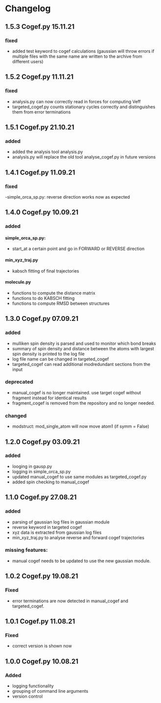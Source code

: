# Changelog

## 1.5.3 Cogef.py 15.11.21
### fixed
- added test keyword to cogef calculations (gaussian will throw errors if 
multiple files with the same name are written to the archive from different users)

## 1.5.2 Cogef.py 11.11.21
### fixed
- analysis.py can now correctly read in forces for computing Veff
- targeted_cogef.py counts stationary cycles correctly and distinguishes them from error terminations

## 1.5.1 Cogef.py 21.10.21
### added
- added the analysis tool analysis.py
- analysis.py will replace the old tool analyse_cogef.py in future versions

## 1.4.1 Cogef.py 11.09.21
### fixed
-simple_orca_sp.py: reverse direction works now as expected

## 1.4.0 Cogef.py 10.09.21
### added
#### simple_orca_sp.py: 
  - start_at a certain point and go in FORWARD or REVERSE direction
#### min_xyz_traj.py
  - kabsch fitting of final trajectories
#### molecule.py
  - functions to compute the distance matrix
  - functions to do KABSCH fitting
  - functions to compute RMSD between structures

## 1.3.0 Cogef.py 07.09.21
### added
- mulliken spin density is parsed and used to monitor which bond breaks
- summary of spin density and distance between the atoms with largest spin density
  is printed to the log file
- log file name can be changed in targeted_cogef
- targeted_cogef can read additional modredundant sections from the input

### deprecated
- manual_cogef is no longer maintained. use target cogef without fragment instead for
  identical results
- fragment_cogef is removed from the repository and no longer needed.

### changed
- modstruct: mod_single_atom will now move atom1 (if symm = False)

## 1.2.0 Cogef.py 03.09.21
### added
- looging in gausp.py
- logging in simple_orca_sp.py
- updated manual_cogef to use same modules as targeted_cogef.py
- added spin checking to manual_cogef

## 1.1.0 Cogef.py 27.08.21
### added
- parsing of gaussian log files in gaussian module
- reverse keyword in targeted cogef
- xyz data is extracted from gaussian log files
- min_xyz_traj.py to analyse reverse and forward cogef trajectories
### missing features:
- manual cogef needs to be updated to use the new gaussian module.

## 1.0.2 Cogef.py 19.08.21

### Fixed
- error terminations are now detected in manual_cogef and targeted_cogef. 

## 1.0.1 Cogef.py 11.08.21

### Fixed
- correct version is shown now

## 1.0.0 Cogef.py 10.08.21

### Added
- logging functionality
- grouping of command line arguments
- version control

  
